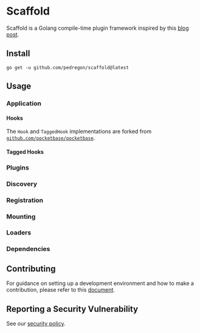 # Scaffold

Scaffold is a Golang compile-time plugin framework inspired by this [blog post](https://eli.thegreenplace.net/2021/plugins-in-go).

## Install

```shell
go get -u github.com/pedregon/scaffold@latest
```

## Usage

### Application

#### Hooks

The `Hook` and `TaggedHook` implementations are forked from [`github.com/pocketbase/pocketbase`](https://github.com/pocketbase/pocketbase/tree/master/tools/hook).

#### Tagged Hooks

### Plugins

### Discovery

### Registration

### Mounting

### Loaders

### Dependencies

## Contributing

For guidance on setting up a development environment and how to make a contribution, please refer to this [document](CONTRIBUTING.md).

## Reporting a Security Vulnerability

See our [security policy](SECURITY.md).
